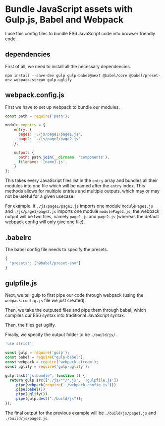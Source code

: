 # Bundle JavaScript assets with Gulp.js, Babel and Webpack

I use this config files to bundle ES6 JavaScript code into browser friendly code.

## dependencies
First of all, we need to install all the necessary dependencies.
```
npm install --save-dev gulp gulp-babel@next @babel/core @babel/preset-env webpack-stream gulp-uglify
```

## webpack.config.js
First we have to set up webpack to bundle our modules.
```javascript
const path = require('path');

module.exports = {
    entry: {
      page1: './js/page1/page1.js',
      page2: './js/page2/page2.js'
    },

    output: {
      path: path.join(__dirname, 'components'),
      filename: '[name].js',
    }
};
```

This takes every JavaScript files list in the `entry` array and bundles all their modules into one file which will be named after the `entry` index.  This methods allows for multiple entries and multiple outputs, which may or may not be useful for a given usecase.

For example. if `./js/page1/page1.js` imports one module `modulePage1.js` and `./js/page1/page2.js` imports one module `modulePage2.js`, the webpack output will be two files, namely `page1.js` and `page2.js` (whereas the default webpack config will only give one file).

## .babelrc
The babel config file needs to specify the presets.
```javascript
{
  "presets": ["@babel/preset-env"]
}
```
## gulpfile.js
Next, we tell gulp to first pipe our code through webpack (using the `webpack.config.js` file we just created).

Then, we take the outputed files and pipe them through babel, which compiles our ES6 syntax into traditional JavaScript syntax.

Then, the files get uglify.

Finally, we specify the output folder to be `./build/js/`.
```javascript
'use strict';

const gulp = require('gulp');
const babel = require("gulp-babel");
const webpack = require('webpack-stream');
const uglify = require('gulp-uglify');

gulp.task("js:bundle", function () {
  return gulp.src(['./js/**/*.js', '!gulpfile.js'])
    .pipe(webpack(require('./webpack.config.js')))
    .pipe(babel())
    .pipe(uglify())
    .pipe(gulp.dest("./build/js"));
});
```

The final output for the previous example will be `./build/js/page1.js` and `./build/js/page2.js`.
